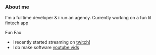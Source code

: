 ### About me

I'm a fulltime developer & i run an agency.
Currently working on a fun lil fintech app

Fun Fax
* I recently started streaming on [twitch!](https://twitch.tv/rosswaald)
* I do make software [youtube vids](https://youtube.com/@rosswaald)
